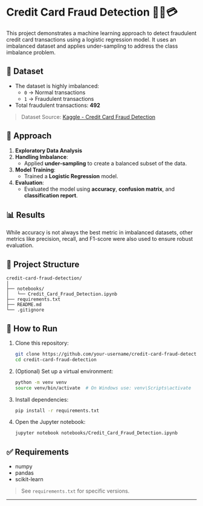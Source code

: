 # Credit Card Fraud Detection 🕵️‍♂️💳

This project demonstrates a machine learning approach to detect fraudulent credit card transactions using a logistic regression model. It uses an imbalanced dataset and applies under-sampling to address the class imbalance problem.

## 📂 Dataset

- The dataset is highly imbalanced:
  - `0` → Normal transactions
  - `1` → Fraudulent transactions
- Total fraudulent transactions: **492**

> Dataset Source: [Kaggle - Credit Card Fraud Detection](https://www.kaggle.com/datasets/mlg-ulb/creditcardfraud?resource=download)

## 🧪 Approach

1. **Exploratory Data Analysis**
2. **Handling Imbalance**: 
   - Applied **under-sampling** to create a balanced subset of the data.
3. **Model Training**:
   - Trained a **Logistic Regression** model.
4. **Evaluation**:
   - Evaluated the model using **accuracy**, **confusion matrix**, and **classification report**.

## 📊 Results

While accuracy is not always the best metric in imbalanced datasets, other metrics like precision, recall, and F1-score were also used to ensure robust evaluation.

## 📁 Project Structure

```
credit-card-fraud-detection/
│                   
├── notebooks/
│   └── Credit_Card_Fraud_Detection.ipynb
├── requirements.txt
├── README.md
└── .gitignore
```

## 🚀 How to Run

1. Clone this repository:
   ```bash
   git clone https://github.com/your-username/credit-card-fraud-detection.git
   cd credit-card-fraud-detection
   ```

2. (Optional) Set up a virtual environment:
   ```bash
   python -m venv venv
   source venv/bin/activate  # On Windows use: venv\Scripts\activate
   ```

3. Install dependencies:
   ```bash
   pip install -r requirements.txt
   ```

4. Open the Jupyter notebook:
   ```bash
   jupyter notebook notebooks/Credit_Card_Fraud_Detection.ipynb
   ```

## ✅ Requirements

- numpy
- pandas
- scikit-learn

> See `requirements.txt` for specific versions.

---


